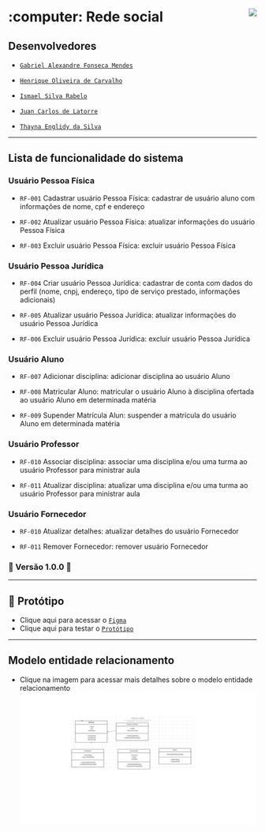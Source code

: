 <h1>:computer: Rede social
  <img align="right" src="http://img.shields.io/static/v1?label=STATUS&message=EM%20DESENVOLVIMENTO&color=GREEN&style=for-the-badge"/>
</h1>

## Desenvolvedores


- [`Gabriel Alexandre Fonseca Mendes`](https://github.com/gafmendes/)

- [`Henrique Oliveira de Carvalho`](https://github.com/GuithubHenri)

- [`Ismael Silva Rabelo`](https://github.com/)

- [`Juan Carlos de Latorre`](https://github.com/JuanCDL02)

- [`Thayna Englidy da Silva`](https://github.com/)

<hr>

## Lista de funcionalidade do sistema

### Usuário Pessoa Física

- `RF-001`	Cadastrar usuário Pessoa Física:	cadastrar de usuário aluno com informações de nome, cpf e endereço

- `RF-002`	Atualizar usuário Pessoa Física:	atualizar informações do usuário Pessoa Física

- `RF-003`	Excluir usuário Pessoa Física:	excluir usuário Pessoa Física


### Usuário Pessoa Jurídica

- `RF-004`	Criar usuário Pessoa Jurídica:	cadastrar de conta com dados do perfil (nome, cnpj, endereço, tipo de serviço prestado, informações adicionais)

- `RF-005`	Atualizar usuário Pessoa Jurídica:	atualizar informações do usuário Pessoa Jurídica

- `RF-006`	Excluir usuário Pessoa Jurídica:	excluir usuário Pessoa Jurídica


### Usuário Aluno

- `RF-007`	Adicionar disciplina:	adicionar disciplina ao usuário Aluno

- `RF-008`	Matricular Aluno:	matricular o usuário Aluno à disciplina ofertada ao usuário Aluno em determinada matéria

- `RF-009`	Supender Matrícula Alun:	suspender a matrícula do usuário Aluno em determinada matéria


### Usuário Professor

- `RF-010`	Associar disciplina:	associar uma disciplina e/ou uma turma ao usuário Professor para ministrar aula

- `RF-011`	Atualizar disciplina:	atualizar uma disciplina e/ou uma turma ao usuário Professor para ministrar aula


### Usuário Fornecedor

- `RF-010`	Atualizar detalhes:	atualizar detalhes do usuário Fornecedor

- `RF-011`	Remover Fornecedor:	remover usuário Fornecedor

### 🚧 Versão 1.0.0 🚧


<hr>

## :pencil: Protótipo

- Clique aqui para acessar o [`Figma`](https://www.figma.com/file/uPcBwP8cgWpLa4aJrI6XVQ/Untitled?type=design&node-id=1%3A44&mode=design&t=IMbPR79ozpXyxiof-1)
- Clique aqui para testar o [`Protótipo`](https://www.figma.com/proto/uPcBwP8cgWpLa4aJrI6XVQ/Untitled?type=design&node-id=1-44&t=6fGVyRUtMHKQZUVG-1&scaling=min-zoom&page-id=0%3A1&starting-point-node-id=1%3A44&show-proto-sidebar=1&mode=design)


<hr>

## Modelo entidade relacionamento
- Clique na imagem para acessar mais detalhes sobre o modelo entidade relacionamento
[![Documentação](diagrama/diagrama.jpg)](diagrama/)

